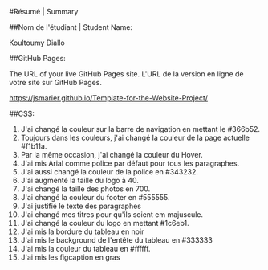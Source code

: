 #Résumé | Summary

##Nom de l'étudiant | Student Name:

Koultoumy Diallo

##GitHub Pages:

The URL of your live GitHub Pages site. L'URL de la version en ligne de votre site sur GitHub Pages.

https://jsmarier.github.io/Template-for-the-Website-Project/

##CSS:

1. J'ai changé la couleur sur la barre de navigation en mettant le #366b52.
2. Toujours dans les couleurs, j'ai changé la couleur de la page actuelle #f1b11a.
3. Par la même occasion, j'ai changé la couleur du Hover.
4. J'ai mis Arial comme police par défaut pour tous les paragraphes.
5. J'ai aussi changé la couleur de la police en #343232.
6. J'ai augmenté la taille du logo à 40.
7. J'ai changé la taille des photos en 700.
8. J'ai changé la couleur du footer en #555555.
9. J'ai justifié le texte des paragraphes
10. J'ai changé mes titres pour qu'ils soient em majuscule.
11. J'ai changé la couleur du logo en mettant #1c6eb1.
12. J'ai mis la bordure du tableau en noir
13. J'ai mis le background de l'entête du tableau en #333333
14. J'ai mis la couleur du tableau en #ffffff.
15. J'ai mis les figcaption en gras
